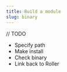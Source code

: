 ```yaml
---
title: Build a module
slug: binary
---
```


// TODO

-   Specify path
-   Make install
-   Check binary
-   Link back to Roller
